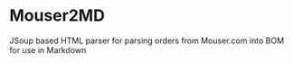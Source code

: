 # Mouser2MD
JSoup based HTML parser for parsing orders from Mouser.com into BOM for use in Markdown
